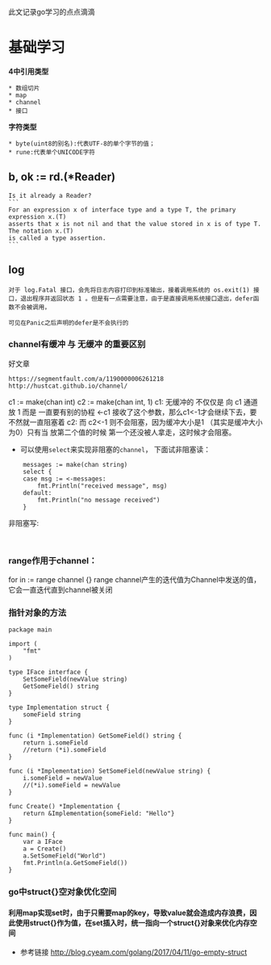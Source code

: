 此文记录go学习的点点滴滴

# 基础学习

**4中引用类型**
    
    * 数组切片
    * map       
    * channel
    * 接口
**字符类型**

    * byte(uint8的别名):代表UTF-8的单个字节的值；
    * rune:代表单个UNICODE字符
    
    
   
   
  b, ok := rd.(*Reader)
  ------
    Is it already a Reader?
	```
	For an expression x of interface type and a type T, the primary expression x.(T) 
	asserts that x is not nil and that the value stored in x is of type T. The notation x.(T)
	is called a type assertion.
	```
	
	
  log
  ----
	
	对于 log.Fatal 接口，会先将日志内容打印到标准输出，接着调用系统的 os.exit(1) 接口，退出程序并返回状态 1 。但是有一点需要注意，由于是直接调用系统接口退出，defer函数不会被调用，
	
	可见在Panic之后声明的defer是不会执行的
	
### channel有缓冲 与 无缓冲 的重要区别
  
  好文章
    
    https://segmentfault.com/a/1190000006261218
    http://hustcat.github.io/channel/
    
  c1 := make(chan int)
  c2 := make(chan int, 1)
  c1: 无缓冲的 不仅仅是 向 c1 通道放 1 而是 一直要有别的协程 <-c1 接收了这个参数，那么c1<-1才会继续下去，要不然就一直阻塞着
  c2: 而 c2<-1 则不会阻塞，因为缓冲大小是1 （其实是缓冲大小为0）只有当 放第二个值的时候 第一个还没被人拿走，这时候才会阻塞。
* 可以使用`select`来实现非阻塞的`channel`，
 下面试非阻塞读：
```
    messages := make(chan string)
    select {
    case msg := <-messages:
        fmt.Println("received message", msg)
    default:
        fmt.Println("no message received")
    }
```
 非阻塞写:
```go
    
```
  
### range作用于channel：
    
  for in := range channel {}
  range channel产生的迭代值为Channel中发送的值，它会一直迭代直到channel被关闭

### 指针对象的方法

```
package main

import (
    "fmt"
)

type IFace interface {
    SetSomeField(newValue string)
    GetSomeField() string
}

type Implementation struct {
    someField string
}    

func (i *Implementation) GetSomeField() string {
    return i.someField
    //return (*i).someField
}

func (i *Implementation) SetSomeField(newValue string) {
    i.someField = newValue
    //(*i).someField = newValue
}

func Create() *Implementation {
    return &Implementation{someField: "Hello"}
}

func main() {
    var a IFace
    a = Create()
    a.SetSomeField("World")
    fmt.Println(a.GetSomeField())
}

```

### go中struct{}空对象优化空间
  #### 利用map实现set时，由于只需要map的key，导致value就会造成内存浪费，因此使用struct{}作为值，在set插入时，统一指向一个struct{}对象来优化内存空间
  
  * 参考链接 http://blog.cyeam.com/golang/2017/04/11/go-empty-struct
 
 
  